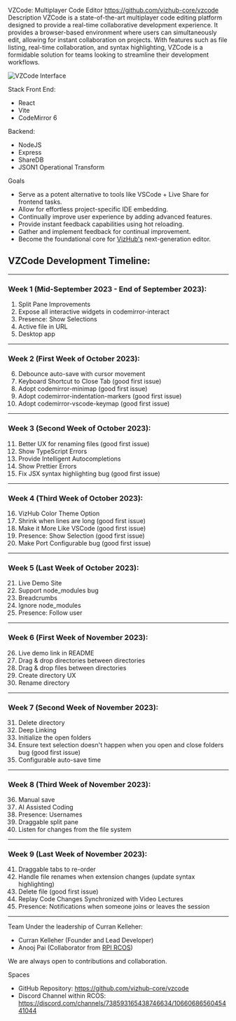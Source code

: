 VZCode: Multiplayer Code Editor https://github.com/vizhub-core/vzcode
Description
VZCode is a state-of-the-art multiplayer code editing platform designed to provide a real-time collaborative development experience. It provides a browser-based environment where users can simultaneously edit, allowing for instant collaboration on projects. With features such as file listing, real-time collaboration, and syntax highlighting, VZCode is a formidable solution for teams looking to streamline their development workflows.

![VZCode Interface](https://user-images.githubusercontent.com/68416/224690259-293c75c5-5970-4066-80e4-b9dee568e10d.png)

Stack
Front End:
- React
- Vite
- CodeMirror 6

Backend:
- NodeJS
- Express
- ShareDB
- JSON1 Operational Transform

Goals
- Serve as a potent alternative to tools like VSCode + Live Share for frontend tasks.
- Allow for effortless project-specific IDE embedding.
- Continually improve user experience by adding advanced features.
- Provide instant feedback capabilities using hot reloading.
- Gather and implement feedback for continual improvement.
- Become the foundational core for [VizHub's](https://vizhub.com/) next-generation editor.

## VZCode Development Timeline:

---

### **Week 1 (Mid-September 2023 - End of September 2023):**

1. Split Pane Improvements
2. Expose all interactive widgets in codemirror-interact
3. Presence: Show Selections
4. Active file in URL
5. Desktop app

---

### **Week 2 (First Week of October 2023):**

6. Debounce auto-save with cursor movement
7. Keyboard Shortcut to Close Tab (good first issue)
8. Adopt codemirror-minimap (good first issue)
9. Adopt codemirror-indentation-markers (good first issue)
10. Adopt codemirror-vscode-keymap (good first issue)

---

### **Week 3 (Second Week of October 2023):**

11. Better UX for renaming files (good first issue)
12. Show TypeScript Errors
13. Provide Intelligent Autocompletions
14. Show Prettier Errors
15. Fix JSX syntax highlighting bug (good first issue)

---

### **Week 4 (Third Week of October 2023):**

16. VizHub Color Theme Option
17. Shrink when lines are long (good first issue)
18. Make it More Like VSCode (good first issue)
19. Presence: Show Selection (good first issue)
20. Make Port Configurable bug (good first issue)

---

### **Week 5 (Last Week of October 2023):**

21. Live Demo Site
22. Support node_modules bug
23. Breadcrumbs
24. Ignore node_modules
25. Presence: Follow user

---

### **Week 6 (First Week of November 2023):**

26. Live demo link in README
27. Drag & drop directories between directories
28. Drag & drop files between directories
29. Create directory UX
30. Rename directory

---

### **Week 7 (Second Week of November 2023):**

31. Delete directory
32. Deep Linking
33. Initialize the open folders
34. Ensure text selection doesn't happen when you open and close folders bug (good first issue)
35. Configurable auto-save time

---

### **Week 8 (Third Week of November 2023):**

36. Manual save
37. AI Assisted Coding
38. Presence: Usernames
39. Draggable split pane
40. Listen for changes from the file system

---

### **Week 9 (Last Week of November 2023):**

41. Draggable tabs to re-order
42. Handle file renames when extension changes (update syntax highlighting)
43. Delete file (good first issue)
44. Replay Code Changes Synchronized with Video Lectures
45. Presence: Notifications when someone joins or leaves the session

---


Team
Under the leadership of Curran Kelleher:
- Curran Kelleher (Founder and Lead Developer)
- Anooj Pai (Collaborator from [RPI RCOS](https://rcos.io/))

We are always open to contributions and collaboration.

Spaces
- GitHub Repository: https://github.com/vizhub-core/vzcode
- Discord Channel within RCOS: https://discord.com/channels/738593165438746634/1066068656045441044
